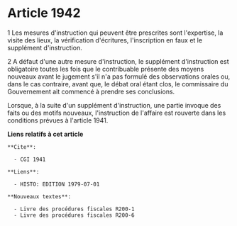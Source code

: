 # Article 1942

1  Les mesures d'instruction qui peuvent être prescrites sont l'expertise, la visite des lieux, la vérification d'écritures,
l'inscription en faux et le supplément d'instruction.

2  A défaut d'une autre mesure d'instruction, le supplément d'instruction est obligatoire toutes les fois que le contribuable
présente des moyens nouveaux avant le jugement s'il n'a pas formulé des observations orales ou, dans le cas contraire, avant
que, le débat oral étant clos, le commissaire du Gouvernement ait commencé à prendre ses conclusions.

Lorsque, à la suite d'un supplément d'instruction, une partie invoque des faits ou des motifs nouveaux, l'instruction de
l'affaire est rouverte dans les conditions prévues à l'article 1941.

**Liens relatifs à cet article**

	**Cite**:

	  - CGI 1941

	**Liens**:

	  - HISTO: EDITION 1979-07-01

	**Nouveaux textes**:

	  - Livre des procédures fiscales R200-1
	  - Livre des procédures fiscales R200-6
